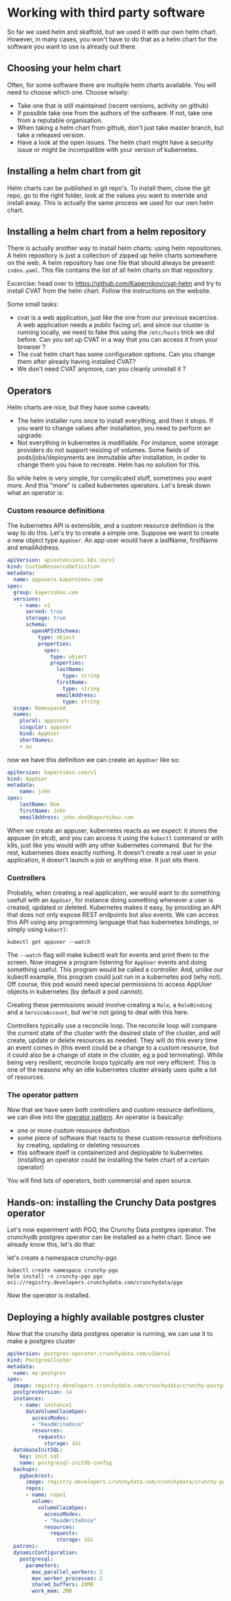 # Working with third party software

So far we used helm and skaffold, but we used it with our own helm chart. However, in many cases, you won't have to do that as a helm chart for the software you want to use is already out there.

## Choosing your helm chart

Often, for some software there are multiple helm charts available. You will need to choose which one. Choose wisely:

* Take one that is still maintained (recent versions, activity on github)
* If possible take one from the authors of the software. If not, take one from a reputable organisation.
* When taking a helm chart from github, don't just take master branch, but take a released version.
* Have a look at the open issues. The helm chart might have a security issue or might be incompatible with your version of kubernetes.

## Installing a helm chart from git

Helm charts can be published in git repo's. To install them, clone the git repo, go to the right folder, look at the values you want to override and install away. This is actually the same process we used for our own helm chart.

## Installing a helm chart from a helm repository

There is actually another way to install helm charts: using helm repositories. A helm repository is just a collection of zipped up helm charts somewhere on the web. A helm repository has one file that should always be present: `index.yaml`. This file contains the list of all helm charts on that repository.

Excercise: head over to https://github.com/Kapernikov/cvat-helm and try to install CVAT from the helm chart. Follow the instructions on the website.

Some small tasks:

* cvat is a web application, just like the one from our previous excercise. A web application needs a public facing url, and since our cluster is running locally, we need to fake this using the `/etc/hosts` trick we did before. Can you set up CVAT in a way that you can access it from your browser ?
* The cvat helm chart has some configuration options. Can you change them after already having installed CVAT?
* We don't need CVAT anymore, can you cleanly uninstall it ?

## Operators

Helm charts are nice, but they have some caveats:

* The helm installer runs once to install everything, and then it stops. If you want to change values after installation, you need to perform an upgrade.
* Not everything in kubernetes is modifiable. For instance, some storage providers do not support resizing of volumes. Some fields of pods/jobs/deployments are immutable after installation, in order to change them you have to recreate. Helm has no solution for this.

So while helm is very simple, for complicated stuff, sometimes you want more. And this "more" is called kubernetes operators. Let's break down what an operator is:

### Custom resource definitions

The kubernetes API is extensible, and a custom resource definition is the way to do this. Let's try to create a simple one. Suppose we want to create a new object type `AppUser`. An app user would have a lastName, firstName and emailAddress.

```yaml
apiVersion: apiextensions.k8s.io/v1
kind: CustomResourceDefinition
metadata:
  name: appusers.kapernikov.com
spec:
  group: kapernikov.com
  versions:
    - name: v1
      served: true
      storage: true
      schema:
        openAPIV3Schema:
          type: object
          properties:
            spec:
              type: object
              properties:
                lastName:
                  type: string
                firstName:
                  type: string
                emailAddress:
                  type: string
  scope: Namespaced
  names:
    plural: appusers
    singular: appuser
    kind: AppUser
    shortNames:
    - au
```

now we have this definition we can create an `AppUser` like so:

```yaml
apiVersion: kapernikov.com/v1
kind: AppUser
metadata:
    name: john
spec:
    lastName: Doe
    firstName: John
    emailAddress: john.doe@kapernikov.com
```

When we create an appuser, kubernetes reacts as we expect: it stores the appuser (in etcd), and you can access it using the `kubectl` command or with k9s, just like you would with any other kubernetes command.
But for the rest, kubernetes does exactly nothing. It doesn't create a real user in your application, it doesn't launch a job or anything else. It just sits there.


### Controllers

Probably, when creating a real application, we would want to do something usefull with an `AppUser`, for instance doing something whenever a user is created, updated or deleted.
Kubernetes makes it easy, by providing an API that does not only expose REST endpoints but also events. We can access this API using any programming language that has kubernetes bindings, or simply using `kubectl`:

```shell
kubectl get appuser --watch
```

The `--watch` flag will make kubectl wait for events and print them to the screen. Now imagine a program listening for `AppUser` events and doing something useful. This program would be called a controller.
And, unlike our kubectl example, this program could just run in a kubernetes pod (why not). Off course, this pod would need special permissions to access AppUser objects in kubernetes (by default a pod cannot).

Creating these permissions would involve creating a `Role`, a `RoleBinding` and a `ServiceAccount`, but we're not going to deal with this here.

Controllers typically use a reconcile loop. The reconcile loop will compare the current state of the cluster with the desired state of the cluster, and will create, update or delete resources as needed. They will do this every time an event comes in (this event could be a change to a custom resource, but it could also be a change of state in the cluster, eg a pod terminating). While being very resilient, reconcile loops typically are not very efficient. This is one of the reasons why an idle kubernetes cluster already uses quite a lot of resources.

### The operator pattern

Now that we have seen both controllers and custom resource definitions, we can dive into the [operator pattern](https://kubernetes.io/docs/concepts/extend-kubernetes/operator/).
An operator is basically:

* one or more custom resource definition
* some piece of software that reacts to these custom resource definitions by creating, updating or deleting resources
* this software itself is containerized and deployable to kubernetes (installing an operator could be installing the helm chart of a certain operator)

You will find lots of operators, both commercial and open source.

## Hands-on: installing the Crunchy Data postgres operator

Let's now experiment with PGO, the Crunchy Data postgres operator. The crunchydb postgres operator can be installed as a helm chart. Since we already know this, let's do that:

let's create a namespace crunchy-pgo

```shell
kubectl create namespace crunchy-pgo
helm install -n crunchy-pgo pgo oci://registry.developers.crunchydata.com/crunchydata/pgo
```

Now the operator is installed.

## Deploying a highly available postgres cluster

Now that the crunchy data postgres operator is running, we can use it to make a postgres cluster

```yaml
apiVersion: postgres-operator.crunchydata.com/v1beta1
kind: PostgresCluster
metadata:
  name: my-postgres
spec:
  image: registry.developers.crunchydata.com/crunchydata/crunchy-postgres:ubi8-14.5-1
  postgresVersion: 14
  instances:
    - name: instance1
      dataVolumeClaimSpec:
        accessModes:
        - "ReadWriteOnce"
        resources:
          requests:
            storage: 1Gi
  databaseInitSQL:
    key: init.sql
    name: postgresql-initdb-config
  backups:
    pgbackrest:
      image: registry.developers.crunchydata.com/crunchydata/crunchy-pgbackrest:ubi8-2.40-1
      repos:
      - name: repo1
        volume:
          volumeClaimSpec:
            accessModes:
            - "ReadWriteOnce"
            resources:
              requests:
                storage: 1Gi
  patroni:
  dynamicConfiguration:
    postgresql:
      parameters:
        max_parallel_workers: 2
        max_worker_processes: 2
        shared_buffers: 20MB
        work_mem: 2MB
```


